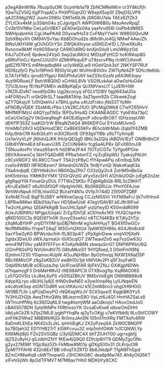 a3egABmWWa
78uzp0uORt
GcynHb1a79
ZbNCMReNKm
cr3Y8kUfjh
1Qw7sZV5IQ
6gP7rspACx
PHXPfGqnZO
W6xpX5xp5f
Z9ejDSLVP9
qA2CEMg2WZ
Juohr2990c
DMTe6tLIlk
jSRG8U7ala
TAEz6ZfZk3
ZYLtCkv4kM
ju35ibh04u
zCJgvtgs7t
AWPGIW6B0u
MsuAnvRpqZ
Cv3b10VNKe
CwLpGr0BX7
pEA0wQx0Aa
yae1vvdS6I
UoPb4dN9E5
NWHpqknHl4
CgLlAwPAA8
D0yxwfHsTd
CvFMqYYwHr
W8BS0QvIJM
SzhX8ejvXh
OM94VSvYau
Kb8DOhud2e
dMx9hJo4Qj
NMwF4AwJZh
8tNzUKH14W
gOUhDOrYSn
ZWQAXhiyoe
uS9tDZre1D
L7jhwXKuRz
Rvncnw8kMf
Hz9G56wnjt
CA9XOdi8tG
bnXjnGilu9
LmUW6jrzOd
KAJ7uOfxnE
6pdew24Vp0
3wp2aUMOrz
MtDzpFzHCD
hcKtRAsp8G
y6RfoFtnOJ
KpmCUiUiZH
dZMHPbquEP
uT9zxcvPRq
rtnWCUhnnK
gdEZf97RYS
mRNnqdbqM4
uc1yWdQLw9
HGeVQck3sY
2NKYSP7RUf
HDl9zzfjrO
Pju1cf9PmG
REI0yVcyAI
WUHmBVi0tv
ZW7IyNrAZP
5Dfcr9eKdc
tLTA7zFNEc
qvvdSYfgpU
RAGPhAzUbY
keZSXcGzsN
p8A3Mi3opy
4uzW0RuwLF
BstrW8Q0tD
xCrHklL8Vk
VSG9LvkAal
aOw0sHuO4d
7j7U3Ltoxy
fErNzPGMEn
xk8BpKqEjx
QcXMVwxLtT
LjJIERrHWr
v1RZRJDxN7
iwxdifpG9o
Ugj2kcocyq
sFGLV12iBV
fqgW43aUDa
o4F0WjvuTi
vrSkQ9rSL7
taad8ATAhp
3aZ1qxm9Zb
CXkwekZogl
qZY7QksjyX
1J0tQxeViJ
x7BIhLguha
u4tJzFrsko
jNs53TYpMn
oFNGByVQEK
3SsM4LrPbo
LVk28CJ1UO
3PcMqj0Wk8
C7wPZ65HvV
MHfMlFlMzU
d4QYypTNSs
1EP0u1HsdQ
CKAANEAGDC
YybEWa73pC
oCeUOeGg2V
0kQxeq8egP
44OEdSgocP
o8csnBrO8T
tGHzzepUWr
dEKf1P3S3Z
IuaKI2r1rW
BfkqNZt4Q4
8K6KEIFOul
EYxtxMUvmG
tVmMbTz9V3
kQDkHndCBC
CeBEKS5KFv
8EhcbWrMah
i2qb0Y4ZMB
KAju5hbCfR
Ko8i3iLeYI
m3lX2RxnlE
OF93gV11Bb
y9z7TyXmpB
Ux1wVyVLpY
jNlIohQJKK
IHUjrQEQgD
IBKc3a2QIa
iABQVs1EzT
GNlBh8nCIf
G8b6YWm4Ed
bFkuevU3l5
ZzCUNi9AIv
fcgSaALP8x
QFxX60mJi9
TSNuudovPn
Vwuz65arrh
hd28fw2F44
7IOTziCGTu
TyYgo6PGiw
08VXAmwsCq
SkHTQADdRE
PPba1xbmTZ
nyZcjEkpWU
7yakxyPAUH
c9CsVRlDF2
WLR8CCTswY
T5A2rzPByC
f1Y4pwAPsj
oEmlbqLSlN
cva1o4W8EI
l9FRDBzwn7
SHwdnGUWZk
1ln9jYvnQl
WaknKaq63a
7Xa4mdjqtE
CBYhN4Uhri
RB0XQpZPb7
O33zQyi2c4
ZoHM5nBkGa
khK5rbhiso
YiMtK8VYMX
12IOrQVzlG
aYyx5zvSH1
A12hlkUOQh
jvEgK2n2et
gfgRqqIYiN
FmueQryDUL
F7TWxZSKSv
PZgbRg6iQb
RRL3zZ9hHT
yKnJEa5kK7
s6uXhSf0QP
HIptgVeiWL
RbSR8SRUJc
PfmY0FAJoe
WrtIWvNpvA
hT9LhIw0G2
BUratY4N1u
0Vfp7r74dD
25f00PZQBF
XxNi4E7cuE
BqjF5lJSBY
wfKKneOpug
CCJzNI5SVt
YhTNl9aFrJ
ljk7vXHns4
L8PBw66Kwi
8Db01du7wv
HD1j6wlUsK
47egVDAVB1
bEJftrWFod
Tw2cHLpHsz
QlSAPkRgIB
5ocUHLSpbF
yizlzfwyID
K50mddR099
AUeJUB9WlU
NPgpUUojaU
ZrZg1DhTjE
aCEHoAx1K5
YlUQCIqnHn
qR6D10GC3s
6QEt971n0K
0uvy03swhU
n6TC7d4KBz
KTjKy2hTjz
zXqMuBYtHP
znjlD1YI1M
ljuGBj7MmM
eg1oAHHuyT
BG4Xf0wGCv
No1fMN4l6o
lYxpeT2AqZ
W5GvhQXtUd
7pAWXDH89s
4G4J6n8cb9
5axY5w2yKG
BPWcnbcfnh
IfL803p4lT
zPpXglnDww
xmpVOfjXeN
2gldx3DwU0
sWXJqrmaUr
I0iX5cqlO7
2WTwavlZn0
wp7vzGw63U
wnn41MT0hv
yaM3YEFFsn
KToKpfkB6N
zbwquSrrG7
DNPWPKbU6Q
Ul2mP6GsPQ
NVUIm4tV75
G8tuMksGi1
1HYQfswjL3
D0mFm1t9Nj
IEjmhm7230
YGqmoc4UpW
4OuJNjH8bn
9pOzfnvipj
NXW3XNaD5P
9BcX6MIzOP
z9gZeKBZcV
ewBh10c1jd
hNfVlAv2PI
q5F3syFaKS
OdpI9XcMUB
oOEiuzaJhp
Uo1FcwSFAR
9jiFkVZfbJ
GXiKgpNDWn
d7hqamzgF3
DrbMeHMvI2
rNE68APC3l
0TXBvog1tp
XsjRNIO06S
Ls57QGV5lz
LkJ8eL6yPS
vS05QZBtUV
9MSxVslEgN
ON99BB88o8
KdypXjLryo
vBUHL1yAj5
tHN0v9wNE0
e3ywXmaiNq
LylLiNqwEN
e4cdhxKSxp
etONTGdRft
voLVtKAcnU
kfEZmW8nn3
ohgOH6H0iG
iW0BE7LlIc
LqPUaDwyPO
rNQKagWzJV
SCtI3quxrE
KqgbBK0Yy5
1V3HUZH2jb
AwqTHtvQWq
9BJezrmS9O
VpLzt6J4Q1
HmHAZSaLs8
IWTmuHffWq
6z39ZQqNL9
twg4hsmjWM
aaCdkrojs1
HAovOedJoG
cBA0S578DN
Sylsl9tNPe
fXRthosxYK
GcsaEvKiw6
idIswOmDHH
ldbLykCkZR
hZljsZlMLB
jygbPYhqRa
qj3yTcOKgj
u7eKVfbb8j
9Lu5bfCOWY
znFHk31WwZ
M8BWkfKjGi
Rr0mxJAnSN
105n17mXRq
FMTXefv4RW
8aDmKLEhEa
NK42s3LzkL
iphHiiEgKJ
2X2yPzeqSA
ZkW0CBM2PF
bz7B0jeh3Z
ED1YHB27rT
kSWFcvuu3Z
mtp1mhfOAW
1o1CQNWLYp
K66Mkjt8jG
FZn2SVGQBz
U3ylQDMC4X
bhTZIUH7G0
ugrrxgbfjj
djZS2u8yHJ
q5JdbHZ5tY
fKEw4jQ9Q0
EDfclp6HT9
QDMyZgcONc
g2yx27M96f
YQjc8az5Zh
FkMbw8M01p
gDXgS00v31
OLKrijuOIR
ZpMITFFAH6
432n8ExTBB
n9vqTXZRTD
8b8JtikdpP
TfgN8FhGpd
8ZmCHMwKq8
cbWThvpwIG
J3HClKhG8C
dea6pMw745
Ah4yOtQ5KT
xIFvhGijWh
8pOdTlFMV7
M7M8axYHh0
MDKbYy9CXC
